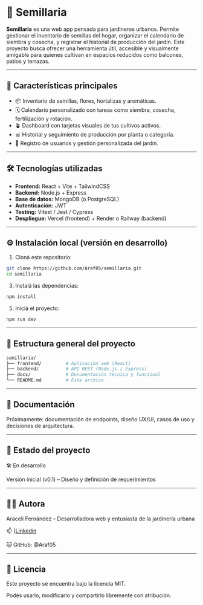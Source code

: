 # 🌱 Semillaria
**Semillaria** es una web app pensada para jardineros urbanos. Permite gestionar el inventario de semillas del hogar, organizar el calendario de siembra y cosecha, y registrar el historial de producción del jardín.
Este proyecto busca ofrecer una herramienta útil, accesible y visualmente amigable para quienes cultivan en espacios reducidos como balcones, patios y terrazas.

---

## 🚀 Características principales

- 📦 Inventario de semillas, flores, hortalizas y aromáticas.
- 🗓️ Calendario personalizado con tareas como siembra, cosecha, fertilización y rotación.
- 🪴 Dashboard con tarjetas visuales de tus cultivos activos.
- 📊 Historial y seguimiento de producción por planta o categoría.
- 👥 Registro de usuarios y gestión personalizada del jardín.

---

## 🛠️ Tecnologías utilizadas

- **Frontend:** React + Vite + TailwindCSS
- **Backend:** Node.js + Express
- **Base de datos:** MongoDB (o PostgreSQL)
- **Autenticación:** JWT
- **Testing:** Vitest / Jest / Cypress
- **Despliegue:** Vercel (frontend) + Render o Railway (backend)

---

## ⚙️ Instalación local (versión en desarrollo)

1. Cloná este repositorio:
```bash
git clone https://github.com/Araf05/semillaria.git
cd semillaria
```
3. Instalá las dependencias:
```bash
npm install
```

5. Iniciá el proyecto:
```bash
npm run dev
```
---

## 📁 Estructura general del proyecto
```bash
semillaria/
├── frontend/         # Aplicación web (React)
├── backend/          # API REST (Node.js / Express)
├── docs/             # Documentación técnica y funcional
└── README.md         # Este archivo
```
---

## 📘 Documentación

Próximamente: documentación de endpoints, diseño UX/UI, casos de uso y decisiones de arquitectura.

---

## 📌 Estado del proyecto

🛠️ En desarrollo

Versión inicial (v0.1) – Diseño y definición de requerimientos

---

## 🙋‍♀️ Autora
Araceli Fernández – Desarrolladora web y entusiasta de la jardinería urbana

📫 [[Linkedin](https://www.linkedin.com/in/araceli-noemi-fernandez/)

🐱 GitHub: @Araf05

---

## 🌿 Licencia
Este proyecto se encuentra bajo la licencia MIT.

Podés usarlo, modificarlo y compartirlo libremente con atribución.
